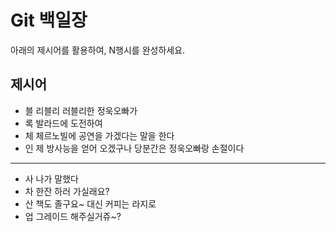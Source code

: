 # Git 백일장
아래의 제시어를 활용하여, N행시를 완성하세요.

## 제시어
- 블 리블리 러블리한 정욱오빠가
- 록 발라드에 도전하여
- 체 체르노빌에 공연을 가겠다는 말을 한다
- 인 제 방사능을 얻어 오겠구나 당분간은 정욱오빠랑 손절이다

---
- 사 나가 말했다
- 차 한잔 하러 가실래요?
- 산 책도 졸구요~ 대신 커피는 라지로
- 업 그레이드 해주실거쥬~?

